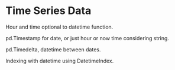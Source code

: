 # Time Series Data

  Hour and time optional to datetime function.
  
  pd.Timestamp for date, or just hour or now time considering string.
  
  pd.Timedelta, datetime between dates.
  
  Indexing with datetime using DatetimeIndex.

